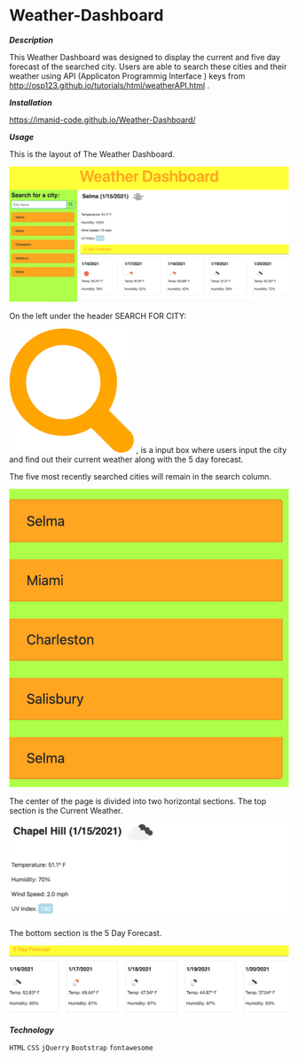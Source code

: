 # Weather-Dashboard


***Description***

This Weather Dashboard was designed to display the current and five day forecast of the searched city. Users are able to search these cities and their weather using API (Applicaton Programmig Interface ) keys from 
 http://osp123.github.io/tutorials/html/weatherAPI.html .

***Installation***

https://imanid-code.github.io/Weather-Dashboard/


***Usage***

This  is the layout of The Weather Dashboard. 

![full](assets/layout.png)


On the left under the header SEARCH FOR CITY: 

![search](assets/search.png)
, is a input box where users input the city and find out their current weather along with the 5 day forecast. 

The five most recently searched cities will remain in the search column. 

![recent](assets/recentcities.png)


The center of the page is divided into two horizontal sections. The top section is the Current Weather. 

![top](assets/top.png)


The bottom section is the 5 Day Forecast. 

![bottom](assets/bottom.png)



***Technology***

```HTML```   ```CSS``` ```jQuerry``` ```Bootstrap``` ```fontawesome```